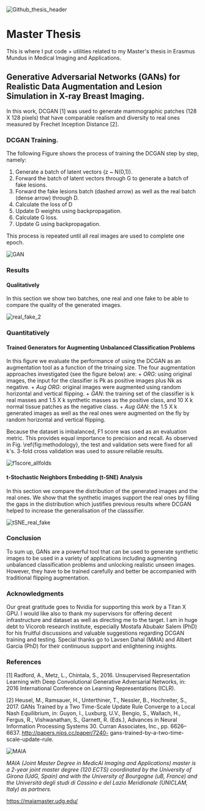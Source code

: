 ![Github_thesis_header](https://user-images.githubusercontent.com/23275312/62536498-6a2ffb00-b84e-11e9-9100-d7c2b452a3be.png)

# Master Thesis
This is where I put code + utilities related to my Master's thesis in Erasmus Mundus in Medical Imaging and Applications.
## Generative Adversarial Networks (GANs) for Realistic Data Augmentation and Lesion Simulation in X-ray Breast Imaging.
In this work, DCGAN [1] was used to generate mammographic patches (128 X 128 pixels) that have comparable realism and diversity to real ones measured by Frechet Inception Distance [2].

### DCGAN Training.

The following Figure shows the process of training the DCGAN step by step, namely:

1. Generate a batch of latent vectors (z ~ N(0,1)).
1. Forward the batch of latent vectors through G to generate a batch of fake lesions.
1. Forward the fake lesions batch (dashed arrow) as well as the real batch (dense arrow) through D.
1. Calculate the loss of D
1. Update D weights using backpropagation.
1. Calculate G loss.
1. Update G using backpropagation.

This process is repeated until all real images are used to complete one epoch.


![GAN](https://user-images.githubusercontent.com/23275312/59156752-b950ee00-8aa0-11e9-9b3a-03c83ea8387a.png)


### Results
#### Qualitatively
In this section we show two batches, one real and one fake to be able to compare the quality of the generated images.

![real_fake_2](https://user-images.githubusercontent.com/23275312/59156914-367d6280-8aa3-11e9-98c9-7ce785905fcb.png)



### Quantitatively

#### Trained Generators for Augmenting Unbalanced Classification Problems
In this figure we evaluate the performance of using the DCGAN as an augmentation tool as a function of the trinaing size.
The four augmentation approaches investigated (see the figure below) are:
    + *ORG*: using original images, the input for the classifier is Pk as positive images plus Nk as negative.
    + *Aug ORG*: original images were augmented using random horizontal and vertical flipping.
    + *GAN*: the training set of the classifier is k real masses and 1.5 X k synthetic masses as the positive class, and 10 X k normal tissue patches as the negative class.
    + *Aug GAN*: the 1.5 X k generated images as well as the real ones were augmented on the fly by random horizontal and vertical flipping. 
   
Because the dataset is imbalanced, F1 score was used as an evaluation metric. This provides equal importance to precision and recall. As observed in Fig. \ref{fig:methodology}, the test and validation sets were fixed for all k's. 3-fold cross validation was used to assure reliable results.

![f1score_allfolds](https://user-images.githubusercontent.com/23275312/59156842-5a8c7400-8aa2-11e9-9432-33dcd9d2b2ad.png)


#### t-Stochastic Neighbors Embedding (t-SNE) Analysis

In this section we compare the distribution of the generated images and the real ones. We show that the synthetic images support the real ones by filling the gaps in the distribution which justifies previous results where DCGAN helped to increase the generalisation of the classsifier.


![tSNE_real_fake](https://user-images.githubusercontent.com/23275312/59156947-ab509c80-8aa3-11e9-8495-1dec1468c3d6.png)

### Conclusion
To sum up, GANs are a powerful tool that can be used
to generate synthetic images to be used in a variety of
applications including augmenting unbalanced classification
problems and unlocking realistic unseen images.
However, they have to be trained carefully and better be
accompanied with traditional flipping augmentation.
### Acknowledgments

Our great gratitude goes to Nvidia for supporting this work by a Titan X GPU. I would like also to thank my supervisors for offering decent infrastructure and dataset as well as directing me to the target. I am in huge debt to Vicorob research institute, especially Mostafa Abubakr Salem (PhD) for his fruitful discussions and valuable suggestions regarding DCGAN training and testing. Special thanks go to Lavsen Dahal (MAIA) and Albert Garcia (PhD) for their continuous support and enlightening insights.

### References
[1] Radford, A., Metz, L., Chintala, S., 2016. Unsupervised Representation
Learning with Deep Convolutional Generative Adversarial
Networks, in: 2016 International Conference on Learning Representations
(ICLR).

[2] Heusel, M., Ramsauer, H., Unterthiner, T., Nessler, B., Hochreiter, S.,
2017. GANs Trained by a Two Time-Scale Update Rule Converge
to a Local Nash Equilibrium, in: Guyon, I., Luxburg, U.V., Bengio,
S., Wallach, H., Fergus, R., Vishwanathan, S., Garnett, R. (Eds.),
Advances in Neural Information Processing Systems 30. Curran
Associates, Inc., pp. 6626–6637. http://papers.nips.cc/paper/7240-
gans-trained-by-a-two-time-scale-update-rule.

![MAIA](https://user-images.githubusercontent.com/23275312/59156972-ddfa9500-8aa3-11e9-8891-560f0ce716a1.jpg)

_MAIA (Joint Master Degree in MedicAl Imaging and Applications) master is a 2-year joint master degree (120 ECTS) coordinated by the University of Girona (UdG, Spain) and with the University of Bourgogne (uB, France) and the Università degli studi di Cassino e del Lazio Meridionale (UNICLAM, Italy) as partners._

https://maiamaster.udg.edu/
